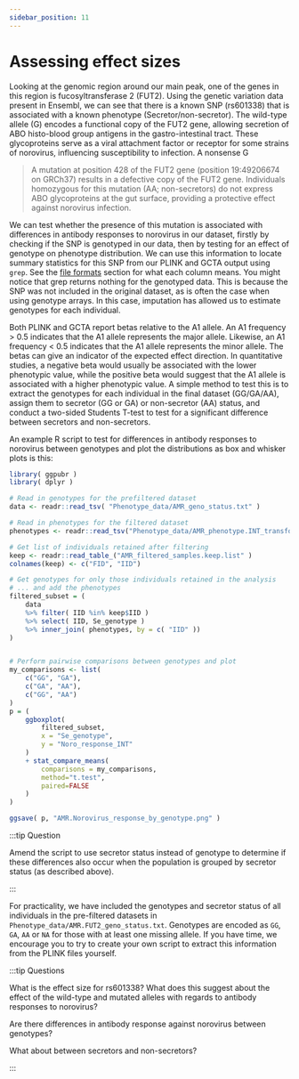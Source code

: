 ```yaml
---
sidebar_position: 11
---
```


# Assessing effect sizes

Looking at the genomic region around our main peak, one of the genes in this region is fucosyltransferase 2 (FUT2).
Using the genetic variation data present in Ensembl, we can see that there is a known SNP (rs601338) that is associated
with a known phenotype (Secretor/non-secretor). The wild-type allele (G) encodes a functional copy of the FUT2 gene,
allowing secretion of ABO histo-blood group antigens in the gastro-intestinal tract. These glycoproteins serve as a
viral attachment factor or receptor for some strains of norovirus, influencing susceptibility to infection. A nonsense G
> A mutation at position 428 of the FUT2 gene (position 19:49206674 on GRCh37) results in a defective copy of the FUT2
gene. Individuals homozygous for this mutation (AA; non-secretors) do not express ABO glycoproteins at the gut surface,
providing a protective effect against norovirus infection.

We can test whether the presence of this mutation is associated with differences in antibody responses to norovirus in
our dataset, firstly by checking if the SNP is genotyped in our data, then by testing for an effect of genotype on
phenotype distribution. We can use this information to locate summary statistics for this SNP from our PLINK and GCTA
output using `grep`. See the [file formats](../file_formats/README.md) section for what each column means. You might notice that
grep returns nothing for the genotyped data. This is because the SNP was not included in the original dataset, as is
often the case when using genotype arrays. In this case, imputation has allowed us to estimate genotypes for each
individual.

Both PLINK and GCTA report betas relative to the A1 allele. An A1 frequency > 0.5 indicates that the A1 allele represents the major allele. Likewise, an A1 frequency < 0.5 indicates that the A1 allele represents the minor allele. The betas can give an indicator of the expected effect direction. In quantitative studies, a negative beta would usually be associated with the lower phenotypic value, while the positive beta would suggest that the A1 allele is associated with a higher phenotypic value.
A simple method to test this is to extract the genotypes for each individual in the final dataset (GG/GA/AA), assign them to secretor (GG or GA) or non-secretor (AA) status, and conduct a two-sided Students T-test to test for a significant difference between secretors and non-secretors.

An example R script to test for differences in antibody responses to norovirus between genotypes and plot the
distributions as box and whisker plots is this:

```r
library( ggpubr )
library( dplyr )

# Read in genotypes for the prefiltered dataset
data <- readr::read_tsv( "Phenotype_data/AMR_geno_status.txt" )

# Read in phenotypes for the filtered dataset
phenotypes <- readr::read_tsv("Phenotype_data/AMR_phenotype.INT_transformed.txt" )

# Get list of individuals retained after filtering
keep <- readr::read_table_("AMR_filtered_samples.keep.list" )
colnames(keep) <- c("FID", "IID")

# Get genotypes for only those individuals retained in the analysis
# ... and add the phenotypes
filtered_subset = (
	data 
	%>% filter( IID %in% keep$IID )
	%>% select( IID, Se_genotype )
	%>% inner_join( phenotypes, by = c( "IID" ))
)


# Perform pairwise comparisons between genotypes and plot
my_comparisons <- list(
	c("GG", "GA"),
	c("GA", "AA"),
	c("GG", "AA")
)
p = (
	ggboxplot(
		filtered_subset,
		x = "Se_genotype",
		y = "Noro_response_INT"
	)
	+ stat_compare_means(
		comparisons = my_comparisons,
		method="t.test",
		paired=FALSE
	)
)

ggsave( p, "AMR.Norovirus_response_by_genotype.png" )

```

:::tip Question

Amend the script to use secretor status instead of genotype to determine if these differences also occur
when the population is grouped by secretor status (as described above).

:::

For practicality, we have included the genotypes and secretor status of all individuals in the pre-filtered datasets in
`Phenotype_data/AMR.FUT2_geno_status.txt`. Genotypes are encoded as `GG`, `GA`, `AA` or `NA` for those with at least one
missing allele. If you have time, we encourage you to try to create your own script to extract this information from the
PLINK files yourself. 

:::tip Questions

What is the effect size for rs601338? What does this suggest about the effect of the wild-type and mutated alleles with regards to antibody responses to norovirus?

Are there differences in antibody response against norovirus between genotypes?

What about between secretors and non-secretors?

:::
